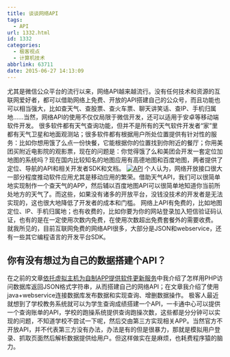 ```yaml
---
title: 谈谈网络API
tags:
  - API
url: 1332.html
id: 1332
categories:
  - 极客视点
  - 计算机技术
abbrlink: 63711
date: 2015-06-27 14:13:09
---
```


尤其是微信公众平台的流行以来，网络API越来越流行。没有任何技术和资源的互联网爱好者，都可以借助网络上免费、开放的API搭建自己的公众号，而且功能也可以相当强大，比如查天气、查股票、查火车票、聊天讲笑话、查IP、手机归属地……当然，网络API的使用不仅仅局限于微信开发，还可以适用于安卓等移动端软件开发。 很多软件都有天气查询功能，但并不是所有的天气软件开发者“家”里都有天气卫星和地面观测站；很多软件都有根据用户所处位置提供有针对性的服务：比如你想用饿了么点一份快餐，它能根据你的位置找到你附近的餐厅；你用美团买附近电影院的观影票，现在的问题是：你觉得饿了么和美团会开发一套定位加地图的系统吗？现在国内比较知名的地图应用有高德地图和百度地图，两者提供了定位、导航的API和相关开发者SDK和文档。 [![API](http://baiyuan.wang/wp-content/uploads/2015/03/API.jpg)](http://baiyuan.wang/wp-content/uploads/2015/03/API.jpg) 个人认为，网络开放接口很大一部分程度推动软件应用尤其是移动应用的繁荣。借助天气API，我们可以很简单地实现制作一个查天气的APP，然后辅以百度地图API可以很简单地知道你当前所处地方的天气了。而这些，如果没有诸多的开放平台，没钱没技术的开发者是无法实现的，这也很大地降低了开发者的成本和门槛。 网络上API有免费的，比如地图定位、IP、手机归属地；也有收费的，比如你要为你的网站登录加入短信验证码认证，也有的是在一定使用次数内免费，在使用次数超出免费套餐外的需要收费。 就我所见的，目前互联网免费的网络API很多，大部分是JSON和webservice，还有一些其它编程语言的开发平台SDK。

你有没有想过为自己的数据搭建个API？
-------------------

在之前的文章[依托虚拟主机为自制APP提供软件更新服务](http://baiyuan.wang/relying-on-virtual-hosts-to-provide-homemade-app-software-update-service-a.html)中我介绍了怎样用PHP访问数据库返回JSON格式字符串，从而搭建自己的网络API；在文章我介绍了使用java+webservice连接数据库发布数据和实现查询、增删数据操作。 极客人最近就想到了学校教务系统就可以为学生查询成绩搭建一个API，一卡通中心可以提供一个查询账单的API，学校的跑操系统提供查询跑操次数，这些都是分分钟可以实现的问题，不知道学校不尝试一下呢，然后交由第三方实现相关APP。当然官方不开放API，并不代表第三方没有办法，办法是有的但是很暴力，那就是模拟用户登录、抓取页面然后解析数据提供给用户。但这样做实在是麻烦，也耗费程序猿的脑力。